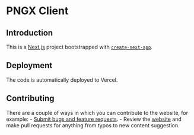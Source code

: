 # PNGX Client


## Introduction

This is a [Next.js](https://nextjs.org/) project bootstrapped with [`create-next-app`](https://github.com/vercel/next.js/tree/canary/packages/create-next-app).


## Deployment
The code is automatically deployed to Vercel.


## Contributing
There are a couple of ways in which you can contribute to the website, for example:
	- [Submit bugs and feature requests](https://github.com/chrisaugus/pngx-api-client/issues).
	- Review the [website](https://pngx-api-client.netlify.io) and make pull requests for anything from typos to new content suggestion.